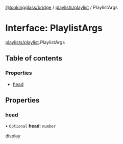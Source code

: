 [@lookingglass/bridge](../README.md) / [playlists/playlist](../modules/playlists_playlist.md) / PlaylistArgs

# Interface: PlaylistArgs

[playlists/playlist](../modules/playlists_playlist.md).PlaylistArgs

## Table of contents

### Properties

- [head](playlists_playlist.PlaylistArgs.md#head)

## Properties

### head

• `Optional` **head**: `number`

display
